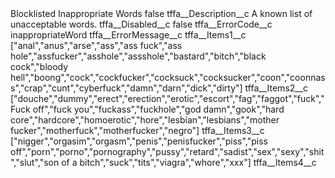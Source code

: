 <?xml version="1.0" encoding="UTF-8"?>
<CustomMetadata xmlns="http://soap.sforce.com/2006/04/metadata" xmlns:xsi="http://www.w3.org/2001/XMLSchema-instance" xmlns:xsd="http://www.w3.org/2001/XMLSchema">
    <label>Blocklisted Inappropriate Words</label>
    <protected>false</protected>
    <values>
        <field>tffa__Description__c</field>
        <value xsi:type="xsd:string">A known list of unacceptable words.</value>
    </values>
    <values>
        <field>tffa__Disabled__c</field>
        <value xsi:type="xsd:boolean">false</value>
    </values>
    <values>
        <field>tffa__ErrorCode__c</field>
        <value xsi:type="xsd:string">inappropriateWord</value>
    </values>
    <values>
        <field>tffa__ErrorMessage__c</field>
        <value xsi:nil="true"/>
    </values>
    <values>
        <field>tffa__Items1__c</field>
        <value xsi:type="xsd:string">[&quot;anal&quot;,&quot;anus&quot;,&quot;arse&quot;,&quot;ass&quot;,&quot;ass fuck&quot;,&quot;ass hole&quot;,&quot;assfucker&quot;,&quot;asshole&quot;,&quot;assshole&quot;,&quot;bastard&quot;,&quot;bitch&quot;,&quot;black cock&quot;,&quot;bloody hell&quot;,&quot;boong&quot;,&quot;cock&quot;,&quot;cockfucker&quot;,&quot;cocksuck&quot;,&quot;cocksucker&quot;,&quot;coon&quot;,&quot;coonnass&quot;,&quot;crap&quot;,&quot;cunt&quot;,&quot;cyberfuck&quot;,&quot;damn&quot;,&quot;darn&quot;,&quot;dick&quot;,&quot;dirty&quot;]</value>
    </values>
    <values>
        <field>tffa__Items2__c</field>
        <value xsi:type="xsd:string">[&quot;douche&quot;,&quot;dummy&quot;,&quot;erect&quot;,&quot;erection&quot;,&quot;erotic&quot;,&quot;escort&quot;,&quot;fag&quot;,&quot;faggot&quot;,&quot;fuck&quot;,&quot;Fuck off&quot;,&quot;fuck you&quot;,&quot;fuckass&quot;,&quot;fuckhole&quot;,&quot;god damn&quot;,&quot;gook&quot;,&quot;hard core&quot;,&quot;hardcore&quot;,&quot;homoerotic&quot;,&quot;hore&quot;,&quot;lesbian&quot;,&quot;lesbians&quot;,&quot;mother fucker&quot;,&quot;motherfuck&quot;,&quot;motherfucker&quot;,&quot;negro&quot;]</value>
    </values>
    <values>
        <field>tffa__Items3__c</field>
        <value xsi:type="xsd:string">[&quot;nigger&quot;,&quot;orgasim&quot;,&quot;orgasm&quot;,&quot;penis&quot;,&quot;penisfucker&quot;,&quot;piss&quot;,&quot;piss off&quot;,&quot;porn&quot;,&quot;porno&quot;,&quot;pornography&quot;,&quot;pussy&quot;,&quot;retard&quot;,&quot;sadist&quot;,&quot;sex&quot;,&quot;sexy&quot;,&quot;shit&quot;,&quot;slut&quot;,&quot;son of a bitch&quot;,&quot;suck&quot;,&quot;tits&quot;,&quot;viagra&quot;,&quot;whore&quot;,&quot;xxx&quot;]</value>
    </values>
    <values>
        <field>tffa__Items4__c</field>
        <value xsi:nil="true"/>
    </values>
</CustomMetadata>
